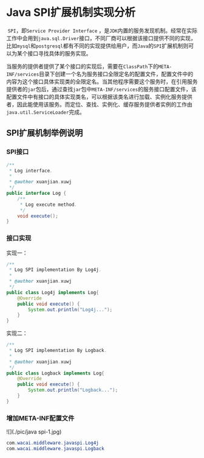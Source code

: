 # Java SPI扩展机制实现分析

​	`SPI`，即`Service Provider Interface` ，是`JDK`内置的服务发现机制。经常在实际工作中会用到`java.sql.Driver`接口，不同厂商可以根据该接口提供不同的实现，比如`mysql`和`postgresql`都有不同的实现提供给用户，而`Java`的`SPI`扩展机制则可以为某个接口寻找具体的服务实现。	

当服务的提供者提供了某个接口的实现后，需要在`ClassPath`下的`META-INF/services`目录下创建一个名为服务接口全限定名的配置文件，配置文件中的内容为这个接口具体实现类的全限定名。当其他程序需要这个服务时，在引用服务提供者的`jar`包后，通过查找`jar`包中`META-INF/services`的服务接口配置文件，该配置文件中有接口的具体实现类名，可以根据该类名进行加载、实例化服务提供者，因此能使用该服务。而定位、查找、实例化、缓存服务提供者实例的工作由`java.util.ServiceLoader`完成。

## SPI扩展机制举例说明

### SPI接口

```java
/**
 * Log interface.
 *
 * @author xuanjian.xuwj
 */
public interface Log {
    /**
     * Log execute method.
     */
    void execute();
}
```

### 接口实现

实现一：

```java
/**
 * Log SPI implementation By Log4j.
 *
 * @author xuanjian.xuwj
 */
public class Log4j implements Log{
    @Override
    public void execute() {
        System.out.println("Log4j...");
    }
}
```

实现二：

```java
/**
 * Log SPI implementation By Logback.
 *
 * @author xuanjian.xuwj
 */
public class Logback implements Log{
    @Override
    public void execute() {
        System.out.println("Logback...");
    }
}
```

### 增加META-INF配置文件

![](./pic/java spi-1.jpg)

```java
com.wacai.middleware.javaspi.Log4j
com.wacai.middleware.javaspi.Logback
```

